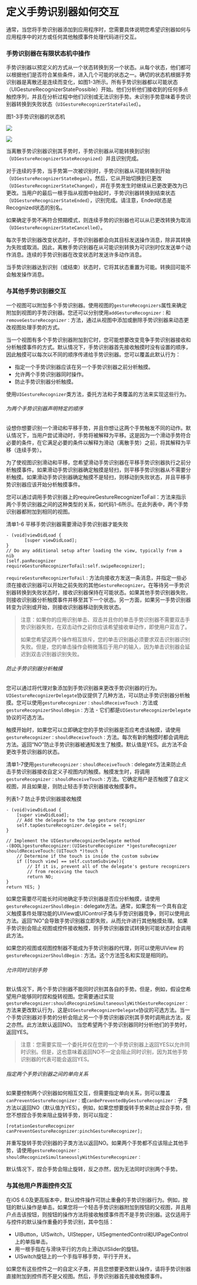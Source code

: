 # 定义手势识别器如何交互

通常，当您将手势识别器添加到应用程序时，您需要具体说明您希望识别器如何与应用程序中的对方或任何其他触摸事件处理代码进行交互。

### 手势识别器在有限状态机中操作

手势识别器以预定义的方式从一个状态转换到另一个状态。从每个状态，他们都可以根据他们是否符合某些条件，进入几个可能的状态之一。确切的状态机根据手势识别器是离散还是连续而变化，如图1-3所示。所有手势识别器都以可能状态（UIGestureRecognizerStatePossible）开始。他们分析他们接收到的任何多点触控序列，并且在分析过程中他们识别或无法识别手势。未识别手势意味着手势识别器转换到失败状态（`UIGestureRecognizerStateFailed`）。

图1-3手势识别器的状态机

![](/assets/手势识别器的状态机.png)

![](/assets/手势识别器的状态机2.png)

当离散手势识别器识别其手势时，手势识别器从可能转换到识别（`UIGestureRecognizerStateRecognized`）并且识别完成。

对于连续的手势，当手势第一次被识别时，手势识别器从可能转换到开始（`UIGestureRecognizerStateBegan`）。然后，它从开始切换到已更改（`UIGestureRecognizerStateChanged`），并在手势发生时继续从已更改更改为已更改。当用户的最后一根手指从视图中抬起时，手势识别器转换到结束状态（`UIGestureRecognizerStateEnded`），识别完成。请注意，Ended状态是Recognized状态的别名。

如果确定手势不再符合预期模式，则连续手势的识别器也可以从已更改转换为取消（`UIGestureRecognizerStateCancelled`）。

每次手势识别器改变状态时，手势识别器都会向其目标发送操作消息，除非其转换为失败或取消。因此，离散手势识别器在从可能识别转换为可识别时仅发送单个动作消息。连续的手势识别器在改变状态时发送许多动作消息。

当手势识别器达到识别（或结束）状态时，它将其状态重置为可能。转换回可能不会触发操作消息。

### 与其他手势识别器交互

一个视图可以附加多个手势识别器。使用视图的`gestureRecognizers`属性来确定附加到视图的手势识别器。您还可以分别使用`addGestureRecognizer：`和`removeGestureRecognizer：`方法，通过从视图中添加或删除手势识别器来动态更改视图处理手势的方式。

当一个视图有多个手势识别器附加到它时，您可能想要改变竞争手势识别器接收和分析触摸事件的方式。默认情况下，手势识别器首先接收触摸时没有设置的顺序，因此触摸可以每次以不同的顺序传递给手势识别器。您可以覆盖此默认行为：

* 指定一个手势识别器应该在另一个手势识别器之前分析触摸。
* 允许两个手势识别器同时操作。
* 防止手势识别器分析触摸。

使用`UIGestureRecognizer`类方法，委托方法和子类覆盖的方法来实现这些行为。

###### 为两个手势识别器声明特定的顺序

设想你想要识别一个滑动和平移手势，并且你想让这两个手势触发不同的动作。默认情况下，当用户尝试滑动时，手势将被解释为平移。这是因为一个滑动手势符合必要的条件，在它满足必要的条件以解释为滑动（离散手势）之前，将其解释为平移（连续手势）。

为了使视图识别滑动和平移，您希望滑动手势识别器在平移手势识别器执行之前分析触摸事件。如果滑动手势识别器确定触摸是轻扫，则平移手势识别器从不需要分析触摸。如果滑动手势识别器确定触摸不是轻扫，则移动到失败状态，并且平移手势识别器应该开始分析触摸事件。

您可以通过调用手势识别器上的requireGestureRecognizerToFail：方法来指示两个手势识别器之间的这种类型的关系，如代码1-6所示。在此列表中，两个手势识别器都附加到相同的视图。

清单1-6 平移手势识别器需要滑动手势识别器才能失败

```
- (void)viewDidLoad {
       [super viewDidLoad];
}
// Do any additional setup after loading the view, typically from a nib
[self.panRecognizer requireGestureRecognizerToFail:self.swipeRecognizer];
```

`requireGestureRecognizerToFail：`方法向接收方发送一条消息，并指定一些必须在接收识别器可以开始之前失败的其他`GestureRecognizer`。在等待另一手势识别器转换到失败状态时，接收识别器保持在可能状态。如果其他手势识别器失败，则接收识别器分析触摸事件并移至其下一个状态。另一方面，如果另一手势识别器转变为识别或开始，则接收识别器移动到失败状态。

> 注意：如果你的应用识别单击、双击并且你的单击手势识别器不需要双击手势识别器失败，在双击动作之前你应该希望接收单动作，即使用户双击了。
>
> 如果您希望这两个操作相互排斥，您的单击识别器必须要求双击识别器识别失败。但是，您的单击操作会稍微落后于用户的输入，因为单击识别器会延迟到双击识别器识别失败。

###### 防止手势识别器分析触摸

您可以通过将代理对象添加到手势识别器来更改手势识别器的行为。`UIGestureRecognizerDelegate`协议提供了几种方法，可以防止手势识别器分析触摸。您可以使用`gestureRecognizer：shouldReceiveTouch：`方法或`gestureRecognizerShouldBegin：`方法 - 它们都是`UIGestureRecognizerDelegate`协议的可选方法。

触摸开始时，如果您可以立即确定您的手势识别器是否应考虑该触摸，请使用`gestureRecognizer：shouldReceiveTouch：`方法。每次有新的触摸时都会调用此方法。返回“NO”防止手势识别器被通知发生了触摸。默认值是YES。此方法不会更改手势识别器的状态。

清单1-7使用`gestureRecognizer：shouldReceiveTouch：`delegate方法来防止点击手势识别器接收自定义子视图内的触摸。触摸发生时，将调用`gestureRecognizer：shouldReceiveTouch：`方法。它确定用户是否触摸了自定义视图，并且如果是，则防止轻击手势识别器接收触摸事件。

列表1-7 防止手势识别器接收触摸

```
- (void)viewDidLoad {
    [super viewDidLoad];
    // Add the delegate to the tap gesture recognizer
    self.tapGestureRecognizer.delegate = self;
}

// Implement the UIGestureRecognizerDelegate method
-(BOOL)gestureRecognizer:(UIGestureRecognizer *)gestureRecognizer
shouldReceiveTouch:(UITouch *)touch {
    // Determine if the touch is inside the custom subview
    if ([touch view] == self.customSubview)){
        // If it is, prevent all of the delegate's gesture recognizers
        // from receiving the touch
        return NO;
}
return YES; }
```

如果您需要尽可能长时间地确定手势识别器是否应分析触摸，请使用`gestureRecognizerShouldBegin：`delegate方法。通常，如果您有一个具有自定义触摸事件处理功能的UIView或UIControl子类与手势识别器竞争，则可以使用此方法。返回“NO”会导致手势识别器立即失败，从而允许进行其他触摸处理。如果手势识别会阻止视图或控件接收触摸，则手势识别器尝试转换到可能状态时会调用此方法。

如果您的视图或视图控制器不能成为手势识别器的代理，则可以使用UIView 的 `gestureRecognizerShouldBegin：`方法。这个方法签名和实现是相同的。

###### 允许同时识别手势

默认情况下，两个手势识别器不能同时识别其各自的手势。但是，例如，假设您希望用户能够同时捏和旋转视图。您需要通过实现`gestureRecognizer:shouldRecognizeSimultaneouslyWithGestureRecognizer：`方法来更改默认行为，这是`UIGestureRecognizerDelegate`协议的可选方法。当一个手势识别器对手势的分析会阻止另一个手势识别器识别其手势时调用此方法，反之亦然。此方法默认返回NO。 当您希望两个手势识别器同时分析他们的手势时，返回YES。

> 注意：您需要实现一个委托并仅在您的一个手势识别器上返回YES以允许同时识别。但是，这也意味着返回NO不一定会阻止同时识别，因为其他手势识别器的代表可能会返回YES。

###### 指定两个手势识别器之间的单向关系

如果要控制两个识别器如何相互交互，但需要指定单向关系，则可以覆盖`canPreventGestureRecognizer：`或`canBePreventedByGestureRecognizer：`子类方法以返回NO（默认值为YES）。例如，如果您想要旋转手势来防止捏合手势，但您不想捏合手势来阻止旋转手势，则可以指定：

```
[rotationGestureRecognizer canPreventGestureRecognizer:pinchGestureRecognizer];
```

并重写旋转手势识别器的子类方法以返回NO。如果两个手势都不应该阻止其他手势，请使用`gestureRecognizer：shouldRecognizeSimultaneouslyWithGestureRecognizer：`

默认情况下，捏合手势会阻止旋转，反之亦然，因为无法同时识别两个手势。

### 与其他用户界面控件交互

在iOS 6.0及更高版本中，默认控件操作可防止重叠的手势识别器行为。例如，按钮的默认操作是单击。如果您将一个轻击手势识别器附加到按钮的父视图，并且用户点击该按钮，则按钮的操作方法将接收触摸事件而不是手势识别器。这仅适用于与控件的默认操作重叠的手势识别，其中包括：

* UIButton，UISwitch，UIStepper，UISegmentedControl和UIPageControl上的单指单击。
* 用一根手指在与滑块平行的方向上滑动UISlider的旋钮。
* UISwitch旋钮上的一个手指平移手势，平行于开关。

如果您有这些控件之一的自定义子类，并且您想要更改默认操作，请将手势识别器直接附加到控件而不是父视图。然后，手势识别器首先接收触摸事件。



